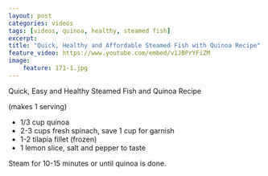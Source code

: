 ```yaml
---
layout: post
categories: videos
tags: [videos, quinoa, healthy, steamed fish]
excerpt: 
title: "Quick, Healthy and Affordable Steamed Fish with Quinoa Recipe"
feature_video: https://www.youtube.com/embed/v1JBPrYFiZM
image:
    feature: 171-1.jpg
---
```


Quick, Easy and Healthy Steamed Fish and Quinoa Recipe

(makes 1 serving) 

- 1/3 cup quinoa
- 2-3 cups fresh spinach, save 1 cup for garnish
- 1-2  tilapia fillet (frozen)
- 1 lemon slice, salt and pepper to taste

Steam for 10-15 minutes or until quinoa is done.
